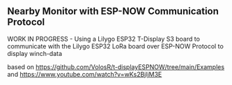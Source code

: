 ## Nearby Monitor with ESP-NOW Communication Protocol
 WORK IN PROGRESS - Using a Lilygo ESP32 T-Display S3 board to communicate with the
 Lilygo ESP32 LoRa board over ESP-NOW Protocol to display winch-data

 based on https://github.com/VolosR/t-displayESPNOW/tree/main/Examples
 and https://www.youtube.com/watch?v=wKs2BjljM3E
